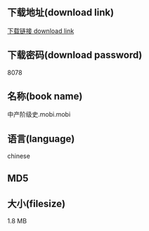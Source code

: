 ## 下载地址(download link)
[下载链接 download link](https://tutu365.netlify.app/?s=%E4%B8%AD%E4%BA%A7%E9%98%B6%E7%BA%A7%E5%8F%B2.mobi)

## 下载密码(download password)
8078

## 名称(book name)
中产阶级史.mobi.mobi

## 语言(language)
chinese

## MD5


## 大小(filesize)
1.8 MB
